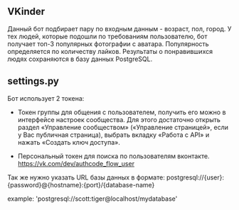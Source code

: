 ## VKinder

Данный бот подбирает пару по входным данным - возраст, пол, город.
У тех людей, которые подошли по требованиям пользователю, бот получает топ-3 популярных фотографии с аватара. Популярность определяется по количеству лайков.
Результаты о понравившихся людях сохраняются в базу данных PostgreSQL.
## settings.py

Бот использует 2 токена: 

* Токен группы для общения с пользователем, получить его можно в интерфейсе настроек сообщества. Для этого достаточно открыть раздел «Управление сообществом» («Управление страницей», если у Вас публичная страница), выбрать вкладку «Работа с API» и нажать «Создать ключ доступа».


* Персональный токен для поиска по пользователям вконтакте.
https://vk.com/dev/authcode_flow_user
  
Так же нужно указать URL базы данных в формате: postgresql://{user}:{password}@{hostname}:{port}/{database-name}

example: 'postgresql://scott:tiger@localhost/mydatabase'

  
